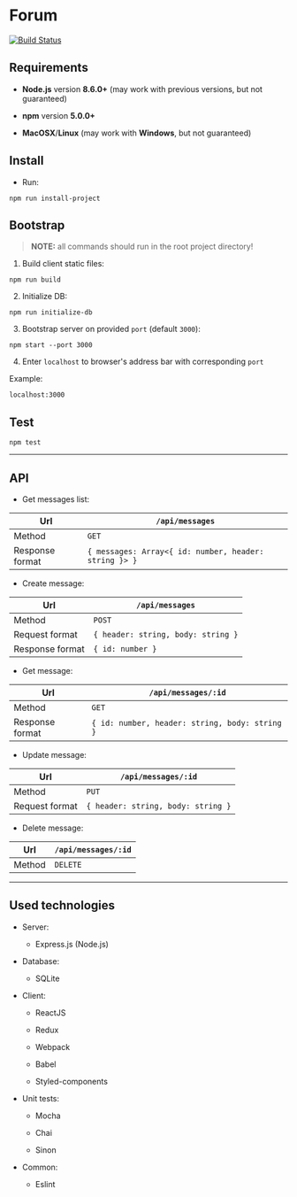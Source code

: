 # Forum

[![Build Status](https://travis-ci.org/GProst/Forum.svg?branch=master)](https://travis-ci.org/GProst/Forum)

## Requirements

* **Node.js** version **8.6.0+** (may work with previous versions, but not guaranteed)

* **npm** version **5.0.0+**

* **MacOSX**/**Linux** (may work with **Windows**, but not guaranteed)

## Install

* Run:

```shell
npm run install-project
```

## Bootstrap

> **NOTE:** all commands should run in the root project directory!

1. Build client static files:

```shell
npm run build
```

2. Initialize DB:

```shell
npm run initialize-db
```

3. Bootstrap server on provided `port` (default `3000`):

```shell
npm start --port 3000
```

4. Enter `localhost` to browser's address bar with corresponding `port`

Example:

```shell
localhost:3000
```


## Test

```shell
npm test
```

___

## API

* Get messages list:

|Url|`/api/messages`|
|---|---|
|Method|`GET`|
|Response format|`{ messages: Array<{ id: number, header: string }> }`|

* Create message:

|Url|`/api/messages`|
|---|---|
|Method|`POST`|
|Request format|`{ header: string, body: string }`|
|Response format|`{ id: number }`|

* Get message:

|Url|`/api/messages/:id`|
|---|---|
|Method|`GET`|
|Response format|`{ id: number, header: string, body: string }`|

* Update message:

|Url|`/api/messages/:id`|
|---|---|
|Method|`PUT`|
|Request format|`{ header: string, body: string }`|

* Delete message:

|Url|`/api/messages/:id`|
|---|---|
|Method|`DELETE`|

___

## Used technologies

* Server:

  * Express.js (Node.js)

* Database:

  * SQLite

* Client:

  * ReactJS

  * Redux

  * Webpack

  * Babel

  * Styled-components

* Unit tests:

  * Mocha

  * Chai

  * Sinon

* Common:

  * Eslint
